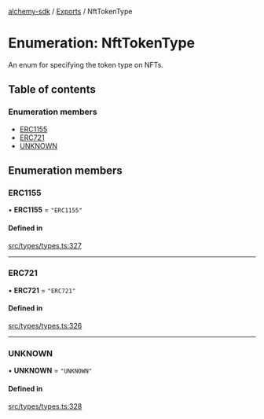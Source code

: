 [alchemy-sdk](../README.md) / [Exports](../modules.md) / NftTokenType

# Enumeration: NftTokenType

An enum for specifying the token type on NFTs.

## Table of contents

### Enumeration members

- [ERC1155](NftTokenType.md#erc1155)
- [ERC721](NftTokenType.md#erc721)
- [UNKNOWN](NftTokenType.md#unknown)

## Enumeration members

### ERC1155

• **ERC1155** = `"ERC1155"`

#### Defined in

[src/types/types.ts:327](https://github.com/alchemyplatform/alchemy-sdk-js/blob/c023713/src/types/types.ts#L327)

___

### ERC721

• **ERC721** = `"ERC721"`

#### Defined in

[src/types/types.ts:326](https://github.com/alchemyplatform/alchemy-sdk-js/blob/c023713/src/types/types.ts#L326)

___

### UNKNOWN

• **UNKNOWN** = `"UNKNOWN"`

#### Defined in

[src/types/types.ts:328](https://github.com/alchemyplatform/alchemy-sdk-js/blob/c023713/src/types/types.ts#L328)
